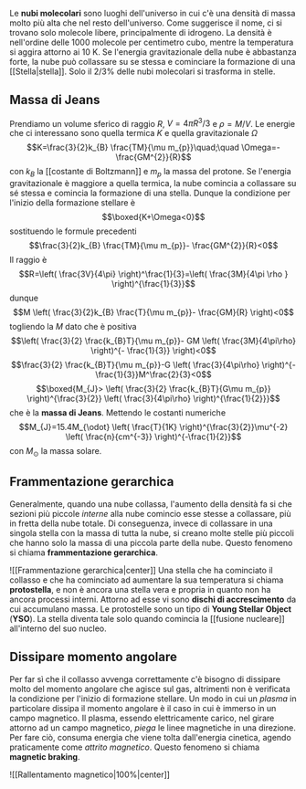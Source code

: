 Le **nubi molecolari** sono luoghi dell'universo in cui c'è una densità di massa molto più alta che nel resto dell'universo. Come suggerisce il nome, ci si trovano solo molecole libere, principalmente di idrogeno. La densità è nell'ordine delle 1000 molecole per centimetro cubo, mentre la temperatura si aggira attorno ai 10 K. Se l'energia gravitazionale della nube è abbastanza forte, la nube può collassare su se stessa e cominciare la formazione di una [[Stella|stella]]. Solo il 2/3% delle nubi molecolari si trasforma in stelle.
## Massa di Jeans
Prendiamo un volume sferico di raggio $R$, $V=4\pi R^{3}/3$ e $\rho=M/V$. Le energie che ci interessano sono quella termica $K$ e quella gravitazionale $\Omega$
$$K=\frac{3}{2}k_{B} \frac{TM}{\mu m_{p}}\quad;\quad \Omega=-\frac{GM^{2}}{R}$$
con $k_B$ la [[costante di Boltzmann]] e $m_{p}$ la massa del protone. Se l'energia gravitazionale è maggiore a quella termica, la nube comincia a collassare su sé stessa e comincia la formazione di una stella. Dunque la condizione per l'inizio della formazione stellare è
$$\boxed{K+\Omega<0}$$
sostituendo le formule precedenti
$$\frac{3}{2}k_{B} \frac{TM}{\mu m_{p}}- \frac{GM^{2}}{R}<0$$
Il raggio è
$$R=\left( \frac{3V}{4\pi} \right)^\frac{1}{3}=\left( \frac{3M}{4\pi \rho } \right)^{\frac{1}{3}}$$
dunque
$$M \left( \frac{3}{2}k_{B} \frac{T}{\mu m_{p}}- \frac{GM}{R} \right)<0$$
togliendo la $M$ dato che è positiva
$$\left( \frac{3}{2} \frac{k_{B}T}{\mu m_{p}}- GM \left( \frac{3M}{4\pi\rho} \right)^{- \frac{1}{3}} \right)<0$$
$$\frac{3}{2} \frac{k_{B}T}{\mu m_{p}}-G \left( \frac{3}{4\pi\rho} \right)^{- \frac{1}{3}}M^\frac{2}{3}<0$$
$$\boxed{M_{J}> \left( \frac{3}{2} \frac{k_{B}T}{G\mu m_{p}} \right)^{\frac{3}{2}} \left( \frac{3}{4\pi\rho} \right)^{\frac{1}{2}}}$$
che è la **massa di Jeans**. Mettendo le costanti numeriche
$$M_{J}=15.4M_{\odot} \left( \frac{T}{1K} \right)^{\frac{3}{2}}\mu^{-2} \left( \frac{n}{cm^{-3}} \right)^{-\frac{1}{2}}$$
con $M_{\odot}$ la massa solare.

## Frammentazione gerarchica
Generalmente, quando una nube collassa, l'aumento della densità fa si che sezioni più piccole *interne* alla nube comincio esse stesse a collassare, più in fretta della nube totale. Di conseguenza, invece di collassare in una singola stella con la massa di tutta la nube, si creano molte stelle più piccoli che hanno solo la massa di una piccola parte della nube. Questo fenomeno si chiama **frammentazione gerarchica**.

![[Frammentazione gerarchica|center]]
Una stella che ha cominciato il collasso e che ha cominciato ad aumentare la sua temperatura si chiama **protostella**, e non è ancora una stella vera e propria in quanto non ha ancora processi interni. Attorno ad esse vi sono **dischi di accrescimento** da cui accumulano massa. Le protostelle sono un tipo di **Young Stellar Object** (**YSO**). La stella diventa tale solo quando comincia la [[fusione nucleare]] all'interno del suo nucleo.
## Dissipare momento angolare
Per far sì che il collasso avvenga correttamente c'è bisogno di dissipare molto del momento angolare che agisce sul gas, altrimenti non è verificata la condizione per l'inizio di formazione stellare. Un modo in cui un *plasma* in particolare dissipa il momento angolare è il caso in cui è immerso in un campo magnetico. Il plasma, essendo elettricamente carico, nel girare attorno ad un campo magnetico, *piega* le linee magnetiche in una direzione. Per fare ciò, consuma energia che viene tolta dall'energia cinetica, agendo praticamente come *attrito magnetico*. Questo fenomeno si chiama **magnetic braking**.

![[Rallentamento magnetico|100%|center]]

